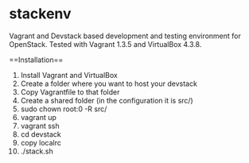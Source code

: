 stackenv
========

Vagrant and Devstack based development and testing environment for OpenStack.
Tested with Vagrant 1.3.5 and VirtualBox 4.3.8.

==Installation==

1. Install Vagrant and VirtualBox
2. Create a folder where you want to host your devstack 
3. Copy Vagrantfile to that folder
4. Create a shared folder (in the configuration it is src/)
5. sudo chown root:0 -R src/
6. vagrant up
7. vagrant ssh
8. cd devstack
9. copy localrc
10. ./stack.sh
